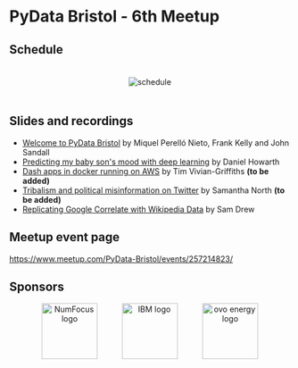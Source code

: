 # PyData Bristol - 6th Meetup

## Schedule

<p align="center">
  <img alt="schedule" src="./images/PyData_Bristol_2019_01_schedule.svg" vspace="20" widht="300"/>
</p>

## Slides and recordings

- [Welcome to PyData Bristol][slides:1] by Miquel Perelló Nieto, Frank Kelly
  and John Sandall
- [Predicting my baby son's mood with deep learning][slides:2] by Daniel
  Howarth
- [Dash apps in docker running on AWS][slides:3] by Tim Vivian-Griffiths **(to be added)**
- [Tribalism and political misinformation on Twitter][slides:4] by Samantha North **(to be added)**
- [Replicating Google Correlate with Wikipedia Data][slides:5] by Sam Drew

[slides:1]: ./pydata_bristol_1.pdf
[slides:2]:  ./pydata_bristol_2.pdf
[slides:3]:  ./pydata_bristol_3.pdf
[slides:4]:  ./pydata_bristol_4.pdf
[slides:5]:  ./pydata_bristol_5.pdf

## Meetup event page

https://www.meetup.com/PyData-Bristol/events/257214823/

## Sponsors

<p align="center">
  <a href="https://www.numfocus.org/"><img alt='NumFocus logo' src="./images/logos/numfocus_logo.png" hspace="20" height="100"/></a>
  <a href="https://www-05.ibm.com/uk/locations/bristol.html"><img alt='IBM logo' src="./images/logos/IBM.jpg" hspace="20" height="100"/></a>
  <a href="https://www.ovoenergy.com/careers/vacancies"><img alt='ovo energy logo' src="./images/logos/ovo_energy_logo.jpg" hspace="20" height="100"/></a>
</p>
